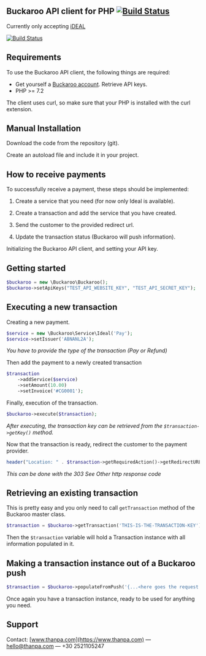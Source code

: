 ## Buckaroo API client for PHP [![Build Status](https://api.travis-ci.com/thanpa/buckaroo-php-sdk.svg?branch=phpcs-fixer)](https://api.travis-ci.com/thanpa/buckaroo-php-sdk) ##

Currently only accepting [iDEAL](https://dev.buckaroo.nl/PaymentMethods/Description/ideal#top)

[![Build Status](https://api.travis-ci.com/thanpa/buckaroo-php-sdk.svg?branch=phpcs-fixer)](https://api.travis-ci.com/thanpa/buckaroo-php-sdk)

## Requirements ##

To use the Buckaroo API client, the following things are required:

+ Get yourself a [Buckaroo account](https://www.buckaroo.nl/). Retrieve API keys.
+ PHP >= 7.2

The client uses curl, so make sure that your PHP is installed with the curl extension.

## Manual Installation ##

Download the code from the repository (git).

Create an autoload file and include it in your project.

## How to receive payments ##

To successfully receive a payment, these steps should be implemented:

1. Create a service that you need (for now only Ideal is available).

2. Create a transaction and add the service that you have created.

3. Send the customer to the provided redirect url.

4. Update the transaction status (Buckaroo will push information).

Initializing the Buckaroo API client, and setting your API key.

## Getting started ##

```php
$buckaroo = new \Buckaroo\Buckaroo();
$buckaroo->setApiKeys("TEST_API_WEBSITE_KEY", "TEST_API_SECRET_KEY");
```

## Executing a new transaction ##

Creating a new payment.

```php
$service = new \Buckaroo\Service\Ideal('Pay');
$service->setIssuer('ABNANL2A');
```
_You have to provide the type of the transaction (Pay or Refund)_

Then add the payment to a newly created transaction

```php
$transaction
    ->addService($service)
    ->setAmount(10.00)
    ->setInvoice('#CG0001');
```

Finally, execution of the transaction.

```php
$buckaroo->execute($transaction);
```
_After executing, the transaction key can be retrieved from the `$transaction->getKey()` method._

Now that the transaction is ready, redirect the customer to the payment provider.

```php
header("Location: " . $transaction->getRequiredAction()->getRedirectURL(), true, 303);
```
_This can be done with the 303 See Other http response code_

## Retrieving an existing transaction ##

This is pretty easy and you only need to call `getTransaction` method of the Buckaroo master class.

```php
$transaction = $buckaroo->getTransaction('THIS-IS-THE-TRANSACTION-KEY');
```

Then the `$transaction` variable will hold a Transaction instance with all information populated in it.

## Making a transaction instance out of a Buckaroo push ##

```php
$transaction = $buckaroo->populateFromPush('{...<here goes the request body>...}');
```

Once again you have a transaction instance, ready to be used for anything you need.

## Support ##
Contact: [www.thanpa.com](https://www.thanpa.com) — hello@thanpa.com — +30 2521105247